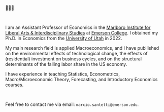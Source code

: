 👋👋👋

<br>

I am an Assistant Professor of Economics in the [Marlboro Institute for Liberal Arts & Interdisciplinary Studies](https://emerson.edu/academics/schools-labs-and-centers/marlboro-institute) at [Emerson College](https://www.emerson.edu/). I obtained my Ph.D. in Economics from the [University of Utah](https://www.utah.edu/) in 2022.

My main research field is applied Macroeconomics, and I have publlished 
on the environmental effects of technological change, the effects of (residential) investment on business cycles, and on the structural determinants of
the falling labor share in the US economy.

I have experience in teaching Statistics, Econometrics, Macro/Microeconomic Theory, Forecasting, and Introductory Economics courses.

<br>

Feel free to contact me via email: `marcio.santetti@emerson.edu`.
